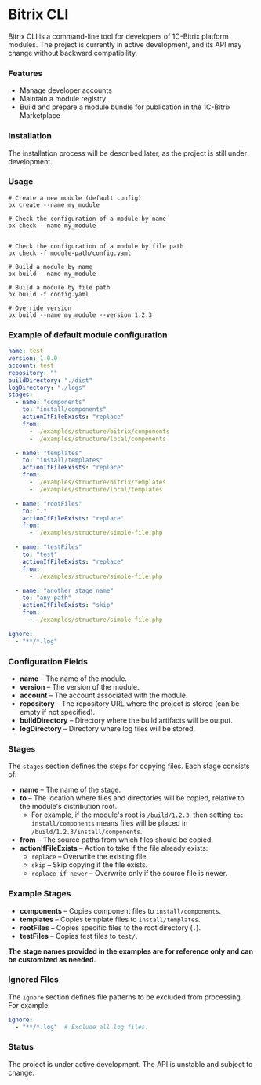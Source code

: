 # Bitrix CLI

Bitrix CLI is a command-line tool for developers of 1C-Bitrix platform modules. 
The project is currently in active development, and its API may change without backward compatibility.

### Features

- Manage developer accounts
- Maintain a module registry
- Build and prepare a module bundle for publication in the 1C-Bitrix Marketplace

### Installation

The installation process will be described later, as the project is still under development.

### Usage

```shell
# Create a new module (default config)
bx create --name my_module
```

```shell
# Check the configuration of a module by name
bx check --name my_module


# Check the configuration of a module by file path
bx check -f module-path/config.yaml
```

```shell
# Build a module by name
bx build --name my_module

# Build a module by file path
bx build -f config.yaml

# Override version
bx build --name my_module --version 1.2.3
```

### Example of default module configuration

```yaml
name: test
version: 1.0.0
account: test
repository: ""
buildDirectory: "./dist"
logDirectory: "./logs"
stages:
  - name: "components"
    to: "install/components"
    actionIfFileExists: "replace"
    from:
      - ./examples/structure/bitrix/components
      - ./examples/structure/local/components

  - name: "templates"
    to: "install/templates"
    actionIfFileExists: "replace"
    from:
      - ./examples/structure/bitrix/templates
      - ./examples/structure/local/templates

  - name: "rootFiles"
    to: "."
    actionIfFileExists: "replace"
    from:
      - ./examples/structure/simple-file.php

  - name: "testFiles"
    to: "test"
    actionIfFileExists: "replace"
    from:
      - ./examples/structure/simple-file.php

  - name: "another stage name"
    to: "any-path"
    actionIfFileExists: "skip"
    from:
      - ./examples/structure/simple-file.php

ignore:
  - "**/*.log"
```

### Configuration Fields  

- **name** – The name of the module.  
- **version** – The version of the module.  
- **account** – The account associated with the module.  
- **repository** – The repository URL where the project is stored (can be empty if not specified).  
- **buildDirectory** – Directory where the build artifacts will be output.  
- **logDirectory** – Directory where log files will be stored.  

### Stages  

The `stages` section defines the steps for copying files. Each stage consists of:  

- **name** – The name of the stage.  
- **to** – The location where files and directories will be copied, relative to the module's distribution root.
  - For example, if the module's root is `/build/1.2.3`, then setting `to: install/components` means files will be placed in `/build/1.2.3/install/components`.
- **from** – The source paths from which files should be copied.  
- **actionIfFileExists** – Action to take if the file already exists:  
  - `replace` – Overwrite the existing file.  
  - `skip` – Skip copying if the file exists.  
  - `replace_if_newer` – Overwrite only if the source file is newer.  

### Example Stages  

- **components** – Copies component files to `install/components`.  
- **templates** – Copies template files to `install/templates`.  
- **rootFiles** – Copies specific files to the root directory (`.`).  
- **testFiles** – Copies test files to `test/`.  

**The stage names provided in the examples are for reference only and can be customized as needed.**

### Ignored Files  

The `ignore` section defines file patterns to be excluded from processing.  
For example:  

```yaml
ignore:
  - "**/*.log"  # Exclude all log files.
```

### Status

The project is under active development. The API is unstable and subject to change.
